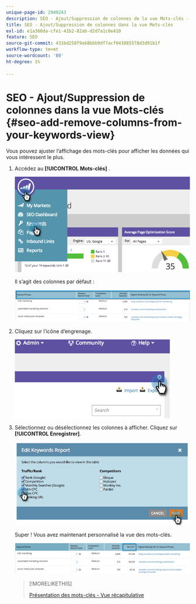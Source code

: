 ```yaml
---
unique-page-id: 2949243
description: SEO - Ajout/Suppression de colonnes de la vue Mots-clés - Documents Marketo - Documentation du produit
title: SEO - Ajout/Suppression de colonnes dans la vue Mots-clés
exl-id: e1a360da-cfe1-41b2-82ab-d2d7a1c0e410
feature: SEO
source-git-commit: 431bd258f9a68bbb9df7acf043085578d3d91b1f
workflow-type: tm+mt
source-wordcount: '80'
ht-degree: 1%

---
```


# SEO - Ajout/Suppression de colonnes dans la vue Mots-clés {#seo-add-remove-columns-from-your-keywords-view}

Vous pouvez ajuster l’affichage des mots-clés pour afficher les données qui vous intéressent le plus.

1. Accédez au **[!UICONTROL Mots-clés]** .

   ![](assets/image2014-9-18-13-3a37-3a31.png)

   Il s’agit des colonnes par défaut :

   ![](assets/image2014-9-18-13-3a37-3a36.png)

1. Cliquez sur l’icône d’engrenage.

   ![](assets/image2014-9-18-13-3a37-3a39.png)

1. Sélectionnez ou désélectionnez les colonnes à afficher. Cliquez sur **[!UICONTROL Enregistrer]**.

   ![](assets/image2014-9-18-13-3a37-3a42.png)

   Super ! Vous avez maintenant personnalisé la vue des mots-clés.

   ![](assets/image2014-9-18-13-3a37-3a46.png)

   >[!MORELIKETHIS]
   >
   >[Présentation des mots-clés - Vue récapitulative](/help/marketo/product-docs/additional-apps/seo/keywords/seo-understanding-keywords.md)
